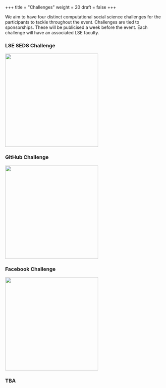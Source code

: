 +++
title = "Challenges"
weight = 20
draft = false
+++

We aim to have four distinct computational social science challenges for the participants to tackle throughout the event. Challenges are tied to sponsorships. These will be publicised a week before the event. Each challenge will have an associated LSE faculty.

### LSE SEDS Challenge

<a href="http://www.lse.ac.uk/seds/">
<img src="images/seds.jpg" width="300"></a>

### GitHub Challenge

<a href="https://github.com/">
<img src="images/github.jpg" width="300"></a>

### Facebook Challenge

<a href="https://research.fb.com/">
<img src="images/fb.jpg" width="300"></a>

### TBA